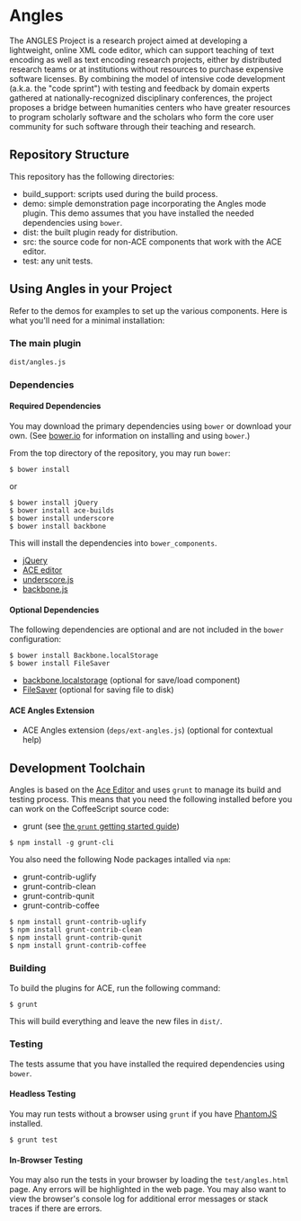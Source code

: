 # Angles

The ANGLES Project is a research project aimed at developing a 
lightweight, online XML code editor, which can support teaching of 
text encoding as well as text encoding research projects, either by 
distributed research teams or at institutions without resources to 
purchase expensive software licenses. By combining the model of 
intensive code development (a.k.a. the "code sprint") with testing 
and feedback by domain experts gathered at nationally-recognized 
disciplinary conferences, the project proposes a bridge between 
humanities centers who have greater resources to program scholarly 
software and the scholars who form the core user community for such 
software through their teaching and research.

## Repository Structure

This repository has the following directories:

* build\_support: scripts used during the build process.
* demo: simple demonstration page incorporating the Angles mode plugin. This demo assumes that you have installed the needed dependencies using `bower`.
* dist: the built plugin ready for distribution.
* src: the source code for non-ACE components that work with the ACE editor.
* test: any unit tests.

## Using Angles in your Project

Refer to the demos for examples to set up the various components. Here is what you'll need for a minimal installation:

### The main plugin 
 `dist/angles.js`

### Dependencies 

#### Required Dependencies

You may download the primary dependencies using `bower` or download your own. (See [bower.io](http://bower.io/) for information on installing and using `bower`.)

From the top directory of the repository, you may run `bower`:

```
$ bower install
```

or

```
$ bower install jQuery
$ bower install ace-builds
$ bower install underscore
$ bower install backbone
```

This will install the dependencies into `bower_components`.

* [jQuery](https://jquery.com/)
* [ACE editor](http://ace.c9.io/)
* [underscore.js](http://underscorejs.org/)
* [backbone.js](http://backbonejs.org/)

#### Optional Dependencies

The following dependencies are optional and are not included in the `bower` configuration:

```
$ bower install Backbone.localStorage
$ bower install FileSaver
```

* [backbone.localstorage](https://github.com/jeromegn/Backbone.localStorage) (optional for save/load component)
* [FileSaver](https://github.com/eligrey/FileSaver.js) (optional for saving file to disk)

#### ACE Angles Extension

* ACE Angles extension (`deps/ext-angles.js`) (optional for contextual help)

## Development Toolchain

Angles is based on the [Ace Editor](http://ace.ajax.org/) and uses `grunt`
to manage its build and testing process. This means that
you need the following installed before you can work on the CoffeeScript
source code:

* grunt (see [the `grunt` getting started guide](http://gruntjs.com/getting-started))

```
$ npm install -g grunt-cli
```

You also need the following Node packages intalled via `npm`:

* grunt-contrib-uglify
* grunt-contrib-clean
* grunt-contrib-qunit
* grunt-contrib-coffee

```
$ npm install grunt-contrib-uglify
$ npm install grunt-contrib-clean
$ npm install grunt-contrib-qunit
$ npm install grunt-contrib-coffee
```

### Building

To build the plugins for ACE, run the following command:

```
$ grunt
```

This will build everything and leave the new files in `dist/`.

### Testing

The tests assume that you have installed the required dependencies using `bower`.

#### Headless Testing

You may run tests without a browser using `grunt` if you have [PhantomJS](http://phantomjs.org/) installed.

```
$ grunt test
```

#### In-Browser Testing

You may also run the tests in your browser by loading the `test/angles.html` page. Any errors will be highlighted in the web page. You may also want to view the browser's console log for additional error messages or stack traces if there are errors.